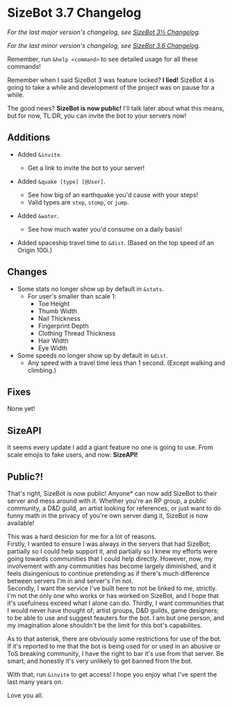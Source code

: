 # SizeBot 3.7 Changelog

*For the last major version's changelog, see [SizeBot 3½ Changelog](https://github.com/sizedev/SizeBot/blob/master/changelogs/3.5.md).*

*For the last minor version's changelog, see [SizeBot 3.6 Changelog](https://github.com/sizedev/SizeBot/blob/master/changelogs/3.6.md).*

Remember, run `&help <command>` to see detailed usage for all these commands!

Remember when I said SizeBot 3 was feature locked? **I lied!** SizeBot 4 is going to take a while and development of the project was on pause for a while.

The good news? **SizeBot is now public!** I'll talk later about what this means, but for now, TL:DR, you can invite the bot to your servers now!

## Additions
- Added `&invite`.
    - Get a link to invite the bot to your server!
- Added `&quake [type] [@User]`.
    - See how big of an earthquake you'd cause with your steps!
    - Valid types are `step`, `stomp`, or `jump`.
- Added `&water`.
    - See how much water you'd consume on a daily basis!

- Added spaceship travel time to `&dist`. (Based on the top speed of an Origin 100i.)

## Changes
- Some stats no longer show up by default in `&stats`.
    - For user's smaller than scale 1:
        - Toe Height
        - Thumb Width
        - Nail Thickness
        - Fingerprint Depth
        - Clothing Thread Thickness
        - Hair Width
        - Eye Width
- Some speeds no longer show up by default in `&dist`.
    - Any speed with a travel time less than 1 second. (Except walking and climbing.)

## Fixes
None yet!

## SizeAPI
It seems every update I add a giant feature no one is going to use. From scale emojis to fake users, and now: **SizeAPI!**

## Public?!
That's right, SizeBot is now public! Anyone\* can now add SizeBot to their server and mess around with it. Whether you're an RP group, a public community, a D&D guild, an artist looking for references, or just want to do funny math in the privacy of you're own server dang it, SizeBot is now available!

This was a hard desicion for me for a lot of reasons.  
Firstly, I wanted to ensure I was always *in* the servers that had SizeBot; partially so I could help support it, and partially so I knew my efforts were going towards communities that I could help directly. However, now, my involvement with any communities has become largely diminished, and it feels disingenious to continue pretending as if there's much difference between servers I'm in and server's I'm not.  
Secondly, I want the service I've built here to not be linked to me, strictly. I'm not the only one who works or has worked on SizeBot, and I hope that it's usefulness exceed what I alone can do.
Thirdly, I want communities that I would never have thought of; artist groups, D&D guilds, game designers; to be able to use and suggest feauters for the bot. I am but one person, and my imagination alone shouldn't be the limit for this bot's capabilites.

As to that asterisk, there are obviously some restrictions for use of the bot. If it's reported to me that the bot is being used for or used in an abusive or ToS breaking community, I have the right to bar it's use from that server. Be smart, and honestly it's very unlikely to get banned from the bot.

With that, run `&invite` to get access! I hope you enjoy what I've spent the last many years on.

Love you all.
